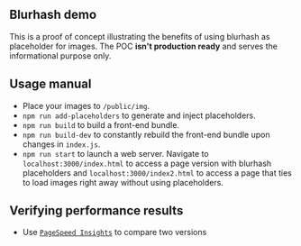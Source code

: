 ## Blurhash demo

This is a proof of concept illustrating the benefits of using blurhash as placeholder for images.
The POC **isn't production ready** and serves the informational purpose only.

## Usage manual
* Place your images to `/public/img`.
* `npm run add-placeholders` to generate and inject placeholders.
* `npm run build` to build a front-end bundle.
* `npm run build-dev` to constantly rebuild the front-end bundle upon changes in `index.js`.
* `npm run start` to launch a web server. Navigate to `localhost:3000/index.html` to access a page version with blurhash placeholders and `localhost:3000/index2.html` to access a page that ties to load images right away without using placeholders.

## Verifying performance results
* Use [`PageSpeed Insights`](https://pagespeed.web.dev/) to compare two versions
